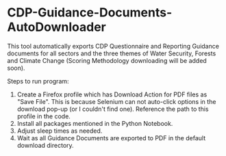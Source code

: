 # CDP-Guidance-Documents-AutoDownloader
This tool automatically exports CDP Questionnaire and Reporting Guidance documents for all sectors and the three themes of Water Security, Forests and Climate Change (Scoring Methodology downloading will be added soon).

Steps to run program:
1. Create a Firefox profile which has Download Action for PDF files as "Save File". This is because Selenium can not auto-click options in the download pop-up (or I couldn't find one). Reference the path to this profile in the code.
2. Install all packages mentioned in the Python Notebook.
3. Adjust sleep times as needed.
4. Wait as all Guidance Documents are exported to PDF in the default download directory.
